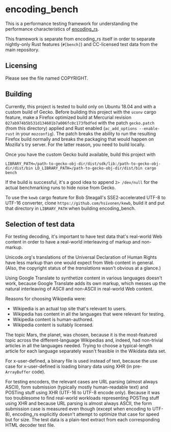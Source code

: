 # encoding_bench

This is a performance testing framework for understanding the performance
characteristics of [encoding_rs](https://github.com/hsivonen/encoding_rs).

This framework is separate from encoding_rs itself in order to separate
nightly-only Rust features (`#[bench]`) and CC-licensed test data from the main
repository.

## Licensing

Please see the file named COPYRIGHT.

## Building

Currently, this project is tested to build only on Ubuntu 18.04 and with a
custom build of Gecko. Before building this project with the `uconv` cargo
feature, make a Firefox optimized build at Mercurial revision
`027ab974b5b531d134601b7a006fc0c173fbdfed` with the patch `gecko.patch`
(from this directory) applied and Rust enabled (`ac_add_options --enable-rust`
in your `mozconfig`). The patch breaks the ability to run the resulting
Firefox build normally and breaks the packaging that would happen on
Mozilla's try server. For the latter reason, you need to build locally.

Once you have the custom Gecko build available, build this project with
```
LIBRARY_PATH=/path-to-gecko-obj-dir/dist/sdk/lib:/path-to-gecko-obj-dir/dist/bin LD_LIBRARY_PATH=/path-to-gecko-obj-dir/dist/bin cargo bench
```

If the build is successful, it's a good idea to append `2> /dev/null` for the
actual benchmarking runs to hide noise from Gecko.

To use the `kewb` cargo feature for Bob Steagall's SSE2-accelerated UTF-8
to UTF-16 converter, clone `https://github.com/hsivonen/kewb`, build it
and put that directory in `LIBRARY_PATH` when building encoding_bench.

## Selection of test data

For testing decoding, it's important to have test data that's real-world Web
content in order to have a real-world interleaving of markup and non-markup.

Unicode.org's translations of the Universal Declaration of Human Rights have
less markup than one would expect from Web content in general. (Also, the
copyright status of the _translations_ wasn't obvious at a glance.)

Using Google Translate to synthetize content in various languages doesn't work,
because Google Translate adds its own markup, which messes up the natural
interleaving of ASCII and non-ASCII in real-world Web content.

Reasons for choosing Wikipedia were:

* Wikipedia is an actual top site that's relevant to users.
* Wikipedia has content in all the languages that were relevant for testing.
* Wikipedia content is human-authored.
* Wikipedia content is suitably licensed.

The topic Mars, the planet, was chosen, because it is the most-featured topic
across the different-language Wikipedias and, indeed, had non-trivial articles
in all the languages needed. Trying to choose a typical-length article for each
language separately wasn't feasible in the Wikidata data set.

For x-user-defined, a binary file is used instead of text, because the use case
for x-user-defined is loading binary data using XHR (in pre-`ArrayBuffer` code).

For testing encoders, the relevant cases are URL parsing (almost always ASCII),
form submission (typically mostly human-readable text) and POSTing stuff using
XHR (UTF-16 to UTF-8 encode only). Because it was too troublesome to find
real-world workloads representing POSTing stuff using XHR and because URL
parsing is almost always ASCII, the form submission case is measured even
though (except when encoding to UTF-8), encoding_rs explicitly doesn't attempt
to optimize that case for speed but for size. The test data is a plain-text
extract from each corresponding HTML decoder test file.
